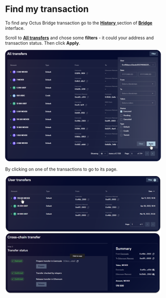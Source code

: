 # Find my transaction

To find any Octus Bridge transaction go to the [**History** ](../../history/)section of [**Bridge**](../../) interface.

Scroll to [**All transfers**](../../history/interface/all-transfers.md) and chose some **filters** - it could your address and transaction status. Then click **Apply**.

![](<../../../../.gitbook/assets/image (10).png>)

By clicking on one of the transactions to go to its page.

![](<../../../../.gitbook/assets/image (16) (1).png>)
